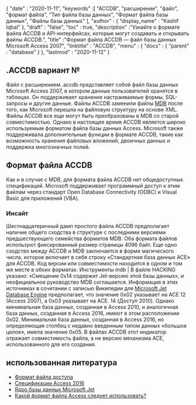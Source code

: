 {
  "date" : "2020-11-11",
  "keywords" :[ "ACCDB", "расширение", "файл", "формат файла", "Тип файла базы данных", "Формат файла базы данных", "Файлы базы данных" ],
  "author" : {
    "display_name" : "Kashif Iqbal"
},
  "draft" : "false",
  "toc" : true,
  "description" :"Узнайте о формате файла ACCDB и API-интерфейсах, которые могут создавать и открывать файлы ACCDB.",
  "title" :"Формат файла ACCDB — файл базы данных Microsoft Access 2007",
  "linktitle" : "ACCDB",
  "menu" : {
    "docs" : {
      "parent" : "database"
}
},
  "lastmod" : "2020-11-12"
}

## .ACCDB вариант №

Файл с расширением .accdb представляет собой файл базы данных Microsoft Access 2007, в котором данные пользователей хранятся в таблицах. Он поддерживает хранение
настраиваемые формы, SQL-запросы и другие данные. Файлы ACCDB заменили файлы [MDB](/ru/database/mdb/) после того, как Microsoft перешла на файловую структуру на основе XML. Файлы ACCDB все еще могут быть преобразованы в MDB со старой совместимостью. Однако в настоящее время ACCDB является широко используемым форматом файла базы данных Access. Microsoft также поддерживала дополнительные функции в формате ACCDB, такие как возможность хранения файловых вложений, двоичных данных и поддержка многозначных полей.

## Формат файла ACCDB

Как и в случае с MDB, для формата файла ACCDB нет общедоступных спецификаций. Microsoft поддерживает программный доступ к этим файлам через стандарт Open Database Connectivity (ODBC) и Visual Basic для приложений (VBA).

### Инсайт

Шестнадцатеричный дамп простого файла ACCDB предполагает наличие общего сходства в структуре с последними версиями предшествующего семейства форматов MDB. Оба формата файлов используют фиксированный размер страницы 4096 байт. Еще одно сходство между ACCDB и MDB заключается в форме магического числа, которое включает в себя строку «Стандартная база данных ACE» для ACCDB. Код версии или совместимости находится в одном и том же месте в обоих форматах. Инструменты mdb | В файле HACKING указано: «Смещение 0x14 содержит Jet-версию этой базы данных», и неофициальное руководство MDB соглашается. Информация в этих источниках в сочетании с записью Википедии для [Microsoft Jet Database Engine](https://en.wikipedia.org/wiki/Microsoft_Jet_Database_Engine) предполагает, что значение 0x02 указывает на ACE 12 (Access 2007), а 0x03 указывает на ACE. 14 (Доступ 2010). Однако минимальная база данных, созданная в Access 2010, и аналогичная база данных, созданная в Access 2016, имеют в этом расположении 0x02. Минимальная база данных, созданная в Access 2016, но определяющая столбец с недавно введенным типом данных «большое целое», имела значение 0x05. В файлах ACCDB этот индикатор отражает совместимость файла, а не версию механизма ACE, использованного для его создания.

## использованная литература

* [Формат файла доступа](https://support.microsoft.com/en-us/office/which-access-file-format-should-i-use-012d9ab3-d14c-479e-b617-be66f9070b41)
* [Спецификации Access 2016](https://support.microsoft.com/en-us/office/access-specifications-0cf3c66f-9cf2-4e32-9568-98c1025bb47c?ui=en-us&rs=en-us&ad=us)
* [Ядро базы данных Microsoft Jet](https://en.wikipedia.org/wiki/Microsoft_Jet_Database_Engine)
* [Какой формат файла Access следует использовать?](https://support.microsoft.com/en-us/office/which-access-file-format-should-i-use-012d9ab3-d14c-479e-b617-be66f9070b41?ui=en-us&rs=en-us&ad=us)
